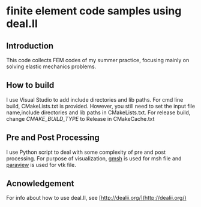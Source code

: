 finite element code samples using deal.II
========================

## Introduction
This code collects FEM codes of my summer practice, focusing mainly on solving elastic mechanics problems.

## How to build
I use Visual Studio to add include directories and lib paths. For cmd line build, CMakeLists.txt is provided.
However, you still need to set the input file name,include directories and lib paths in CMakeLists.txt.
For release build, change *CMAKE_BUILD_TYPE*  to Release in CMakeCache.txt

## Pre and Post Processing
I use Python script to deal with some complexity of pre and post processing. For purpose of visualization, [gmsh](http://www.gmsh.info) is used for msh file
and [paraview](http://www.paraview.org/) is used for vtk file.

## Acnowledgement
For info about how to use deal.II, see [http://dealii.org/](http://dealii.org/)
